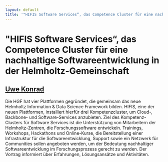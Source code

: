 ```yaml
---
layout: default
title: '"HIFIS Software Services“, das Competence Cluster für eine nachhaltige Softwareentwicklung in der Helmholtz-Gemeinschaft'
---
```


# "HIFIS Software Services“, das Competence Cluster für eine nachhaltige Softwareentwicklung in der Helmholtz-Gemeinschaft

## [Uwe Konrad](../../speaker/EF7H3S/)

Die HGF hat vier Plattformen gegründet, die gemeinsam das neue Helmholtz Information & Data Science Framework bilden. HIFIS, eine der neuen Plattformen, installiert hierfür drei Kompetenzcluster, um Cloud-, Backbone- und Software-Services anzubieten. Ziel des Kompetenz-Clusters für Software Services ist die Unterstützung von Mitarbeitern der Helmholtz-Zentren, die Forschungssoftware entwickeln. Trainings, Workshops, Hackathons und Online-Kurse, die Bereitstellung einer Infrastruktur für die Softwareentwicklung, Support sowie ein Netzwerk für Communities sollen angeboten werden, um der Bedeutung nachhaltiger Softwareentwicklung im Forschungsprozess gerecht zu werden. Der Vortrag informiert über Erfahrungen, Lösungsansätze und Aktivitäten.